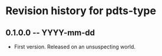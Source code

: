 # Revision history for pdts-type

## 0.1.0.0 -- YYYY-mm-dd

* First version. Released on an unsuspecting world.
